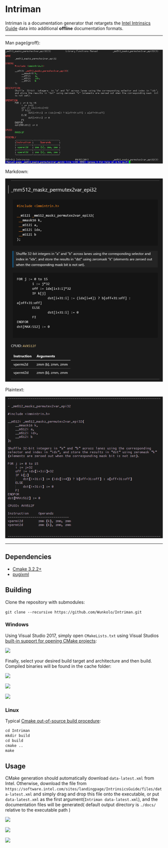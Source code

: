 # Intriman

Intriman is a documentation generator that retargets the [Intel Intrinsics Guide](https://software.intel.com/sites/landingpage/IntrinsicsGuide/) data into additional **offline** documentation formats.

---

Man page(groff):

![](media/manpage.png)

Markdown:

![](media/markdown.png)

Plaintext:

![](media/plaintext.png)

---

## Dependencies

 * [Cmake 3.2.2+](https://www.cmake.org/download/)
 * [pugixml](https://github.com/zeux/pugixml)

## Building

Clone the repository with submodules:

`git clone --recursive https://github.com/Wunkolo/Intriman.git`

### Windows

Using Visual Studio 2017, simply open `CMakeLists.txt` using Visual Studios [built-in support for opening CMake projects](https://blogs.msdn.microsoft.com/vcblog/2016/10/05/cmake-support-in-visual-studio/):

![](https://i.imgur.com/NmnwidH.png)

Finally, select your desired build target and architecture and then build. Compiled binaries will be found in the cache folder:

![](https://i.imgur.com/binVwSK.png)

![](https://i.imgur.com/Ad0KG7t.png)

![](https://i.imgur.com/Lyqmwbi.png)

### Linux

Typical [Cmake out-of-source build procedure](http://preshing.com/20170511/how-to-build-a-cmake-based-project/#running-cmake-from-the-command-line):

```
cd Intriman
mkdir build
cd build
cmake ..
make
```

## Usage

CMake generation should automatically download `data-latest.xml` from Intel.
Otherwise, download the file from `https://software.intel.com/sites/landingpage/IntrinsicsGuide/files/data-latest.xml` and simply drag and drop this file onto the executable, or put `data-latest.xml` as the first argument(`Intriman data-latest.xml`), and the documentation files will be generated( default output directory is `./docs/` relative to the executable path )

![](https://i.imgur.com/YwGg9y0.png)

![](https://i.imgur.com/OOE9HrB.gif)

![](https://i.imgur.com/fa1bm4M.gif)
